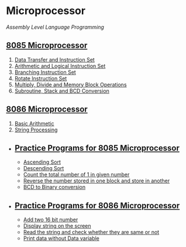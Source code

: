 # Microprocessor

_Assembly Level Language Programming_

## [8085 Microprocessor](8085_mp/Practice/)

1. [Data Transfer and Instruction Set](/8085_mp/Data_transfer_and_Instruction_set/)
2. [Arithmetic and Logical Instruction Set](/8085_mp/Arithmetic_and_Logical_Instruction_set/)
3. [Branching Instruction Set](/8085_mp/Branching_Instruction_set/)
4. [Rotate Instruction Set](/8085_mp/Rotate_Instruction_set/)
5. [Multiply, Divide and Memory Block Operations](/8085_mp/Multiply_Divide_and_Memory_block_operation/)
6. [Subroutine, Stack and BCD Conversion](/8085_mp/Subroutine_Stack_BCD_Conversion/)

## [8086 Microprocessor](/8086_mp/)

1. [Basic Arithmetic](/8086_mp/Basic_Arithmetic/)
2. [String Processing](/8086_mp/String_Processing/)

- ## [Practice Programs for 8085 Microprocessor](/8086_mp/Practice/)

  - [Ascending Sort](/8085_ascendingSort.asm)
  - [Descending Sort](/8085_descendingSort.asm)
  - [Count the total number of 1 in given number](/8085_total_1_count.Xasm)
  - [Reverse the number stored in one block and store in another](/8085_reverse.asm)
  - [BCD to Binary conversion](/8085_BCDtoBinary.asm)

- ## [Practice Programs for 8086 Microprocessor](/8086_mp/Practice/)

  - [Add two 16 bit number](/8086_mp/Practice/8086_add.asm)
  - [Display string on the screen](/8086_mp/Practice/8086_stringDisplay.asm)
  - [Read the string and check whether they are same or not](/8086_mp/Practice/8086_check_StringSame.asm)
  - [Print data without Data variable](/8086_mp/Practice/8086_print_withoutDataVar.asm)
